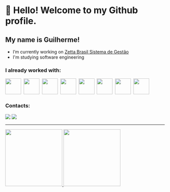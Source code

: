 # 👋 Hello! Welcome to my Github profile.
## My name is Guilherme!

- I’m currently working on <a href="https://www.zettabrasil.com.br/">Zetta Brasil Sistema de Gestão</a>
- I'm studying software engineering

### I already worked with:

<img src="https://cdn.jsdelivr.net/gh/devicons/devicon/icons/php/php-original.svg" width="50" height="50" />&nbsp;&nbsp;<img src="https://cdn.jsdelivr.net/gh/devicons/devicon/icons/denojs/denojs-original-wordmark.svg" width="50" height="50" />&nbsp;&nbsp;<img src="https://cdn.jsdelivr.net/gh/devicons/devicon/icons/javascript/javascript-plain.svg" width="50" height="50" />&nbsp;&nbsp;<img src="https://cdn.jsdelivr.net/gh/devicons/devicon/icons/typescript/typescript-plain.svg" width="50" height="50" />&nbsp;&nbsp;<img src="https://cdn.jsdelivr.net/gh/devicons/devicon/icons/docker/docker-plain-wordmark.svg" width="50" height="50" />&nbsp;&nbsp;<img src="https://cdn.jsdelivr.net/gh/devicons/devicon/icons/nodejs/nodejs-plain-wordmark.svg" width="50" height="50" />&nbsp;&nbsp;<img src="https://cdn.jsdelivr.net/gh/devicons/devicon/icons/linux/linux-original.svg" width="50" height="50" />&nbsp;&nbsp;<img src="https://cdn.jsdelivr.net/gh/devicons/devicon/icons/postgresql/postgresql-plain.svg" width="50" height="50" />

### Contacts:

<div>
<a href="https://instagram.com/gui-kessler" target="_blank"><img loading="lazy" src="https://img.shields.io/badge/-Instagram-%23E4405F?style=for-the-badge&logo=instagram&logoColor=white" target="_blank"></a>
<a href="[https://www.linkedin.com/in/seu-usuário-linkedln-aqui](https://www.linkedin.com/in/guilherme-kessler-9b39091b8/)" target="_blank"><img loading="lazy" src="https://img.shields.io/badge/-LinkedIn-%230077B5?style=for-the-badge&logo=linkedin&logoColor=white" target="_blank"></a>
</div>

_______

<div>
<a href="https://github.com/gui-kessler">
<img loading="lazy" height="180em" src="https://github-readme-stats.vercel.app/api/top-langs/?username=gui-kessler&layout=compact&langs_count=7&theme=transparent"/>
<img loading="lazy" height="180em" src="https://github-readme-stats.vercel.app/api?username=gui-kessler&show_icons=true&theme=transparent&include_all_commits=true&count_private=true"/>
</div>
